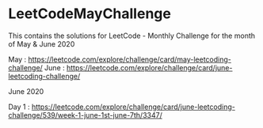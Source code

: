 # LeetCodeMayChallenge

This contains the solutions for LeetCode - Monthly Challenge for the month of May & June 2020

May : https://leetcode.com/explore/challenge/card/may-leetcoding-challenge/
June : https://leetcode.com/explore/challenge/card/june-leetcoding-challenge/

June 2020 

Day 1 : https://leetcode.com/explore/challenge/card/june-leetcoding-challenge/539/week-1-june-1st-june-7th/3347/
